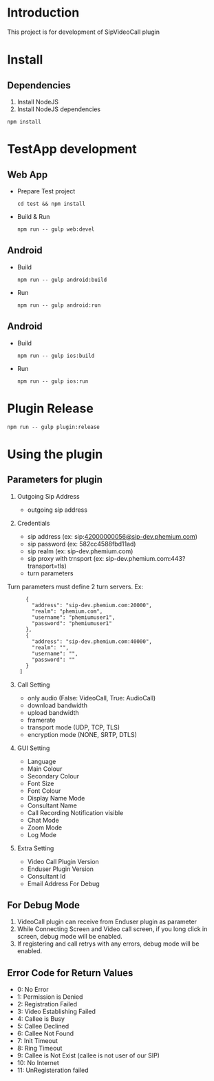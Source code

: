 # Introduction
This project is for development of SipVideoCall plugin

# Install
## Dependencies
1. Install NodeJS
2. Install NodeJS dependencies
```
npm install
```

# TestApp development
## Web App
* Prepare Test project
    ```
    cd test && npm install
    ```
* Build & Run
    ```
    npm run -- gulp web:devel
    ```

## Android
* Build
    ```
    npm run -- gulp android:build
    ```
* Run
    ```
    npm run -- gulp android:run
    ```

## Android
* Build
    ```
    npm run -- gulp ios:build
    ```
* Run
    ```
    npm run -- gulp ios:run
    ```

# Plugin Release
```
npm run -- gulp plugin:release
```

# Using the plugin

## Parameters for plugin

1) Outgoing Sip Address
    - outgoing sip address

2) Credentials
    - sip address   (ex: sip:42000000056@sip-dev.phemium.com)
    - sip password  (ex: 582cc4588fbd11ad)
    - sip realm     (ex: sip-dev.phemium.com)
    - sip proxy with trnsport (ex: sip-dev.phemium.com:443?transport=tls)
    - turn parameters

 Turn parameters must define 2 turn servers. Ex:
```	[
	  {
		"address": "sip-dev.phemium.com:20000",
		"realm": "phemium.com",
		"username": "phemiumuser1",
		"password": "phemiumuser1"
	  },
	  {
		"address": "sip-dev.phemium.com:40000",
		"realm": "",
		"username": "",
		"password": ""
	  }
	]
```

3) Call Setting
    - only audio (False: VideoCall, True: AudioCall)
    - download bandwidth
    - upload bandwidth
    - framerate
    - transport mode (UDP, TCP, TLS)
    - encryption mode (NONE, SRTP, DTLS)

4) GUI Setting
    - Language
    - Main Colour
    - Secondary Colour
    - Font Size
    - Font Colour
    - Display Name Mode
    - Consultant Name
    - Call Recording Notification visible
    - Chat Mode
    - Zoom Mode
    - Log Mode

5) Extra Setting
    - Video Call Plugin Version
    - Enduser Plugin Version
    - Consultant Id
    - Email Address For Debug

## For Debug Mode
1) VideoCall plugin can receive from Enduser plugin as parameter
2) While Connecting Screen and Video call screen, if you long click in screen, debug mode will be enabled.
3) If registering and call retrys with any errors, debug mode will be enabled.

## Error Code for Return Values

- 0: No Error
- 1: Permission is Denied
- 2: Registration Failed
- 3: Video Establishing Failed
- 4: Callee is Busy
- 5: Callee Declined
- 6: Callee Not Found
- 7: Init Timeout
- 8: Ring Timeout
- 9: Callee is Not Exist (callee is not user of our SIP)
- 10: No Internet
- 11: UnRegisteration failed